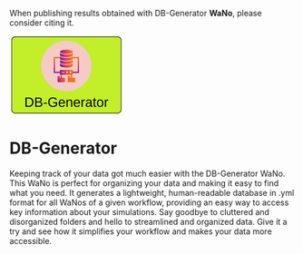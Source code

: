 When publishing results obtained with DB-Generator **WaNo**, please consider citing it.

![Mult-It WaNo logo](https://raw.githubusercontent.com/KIT-Workflows/DB-Generator/main/db-generator_logo.png)

# DB-Generator

Keeping track of your data got much easier with the DB-Generator WaNo. This WaNo is perfect for organizing your data and making it easy to find what you need. It generates a lightweight, human-readable database in .yml format for all WaNos of a given workflow, providing an easy way to access key information about your simulations. Say goodbye to cluttered and disorganized folders and hello to streamlined and organized data. Give it a try and see how it simplifies your workflow and makes your data more accessible.

